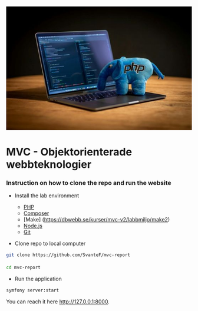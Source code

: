 ![MVC](/public/img/mvc_small.jpg)

# MVC - Objektorienterade webbteknologier

### Instruction on how to clone the repo and run the website

- Install the lab environment
    - [PHP](https://dbwebb.se/kurser/mvc-v2/labbmiljo/php)
    - [Composer](https://dbwebb.se/kurser/mvc-v2/labbmiljo/php-composer)
    - [Make] (https://dbwebb.se/kurser/mvc-v2/labbmiljo/make2)
    - [Node.js](https://nodejs.org/)
    - [Git](https://dbwebb.se/kurser/mvc-v2/labbmiljo/git)

- Clone repo to local computer

```bash
git clone https://github.com/SvanteF/mvc-report

cd mvc-report

```
- Run the application

```bash
symfony server:start

```

You can reach it here http://127.0.0.1:8000.


